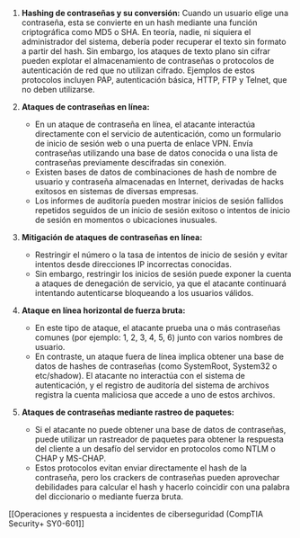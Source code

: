 
1. **Hashing de contraseñas y su conversión:** Cuando un usuario elige una contraseña, esta se convierte en un hash mediante una función criptográfica como MD5 o SHA. En teoría, nadie, ni siquiera el administrador del sistema, debería poder recuperar el texto sin formato a partir del hash. Sin embargo, los ataques de texto plano sin cifrar pueden explotar el almacenamiento de contraseñas o protocolos de autenticación de red que no utilizan cifrado. Ejemplos de estos protocolos incluyen PAP, autenticación básica, HTTP, FTP y Telnet, que no deben utilizarse.
    
2. **Ataques de contraseñas en línea:**
    
    - En un ataque de contraseña en línea, el atacante interactúa directamente con el servicio de autenticación, como un formulario de inicio de sesión web o una puerta de enlace VPN. Envía contraseñas utilizando una base de datos conocida o una lista de contraseñas previamente descifradas sin conexión.
    - Existen bases de datos de combinaciones de hash de nombre de usuario y contraseña almacenadas en Internet, derivadas de hacks exitosos en sistemas de diversas empresas.
    - Los informes de auditoría pueden mostrar inicios de sesión fallidos repetidos seguidos de un inicio de sesión exitoso o intentos de inicio de sesión en momentos o ubicaciones inusuales.
3. **Mitigación de ataques de contraseñas en línea:**
    
    - Restringir el número o la tasa de intentos de inicio de sesión y evitar intentos desde direcciones IP incorrectas conocidas.
    - Sin embargo, restringir los inicios de sesión puede exponer la cuenta a ataques de denegación de servicio, ya que el atacante continuará intentando autenticarse bloqueando a los usuarios válidos.
4. **Ataque en línea horizontal de fuerza bruta:**
    
    - En este tipo de ataque, el atacante prueba una o más contraseñas comunes (por ejemplo: 1, 2, 3, 4, 5, 6) junto con varios nombres de usuario.
    - En contraste, un ataque fuera de línea implica obtener una base de datos de hashes de contraseñas (como SystemRoot, System32 o etc/shadow). El atacante no interactúa con el sistema de autenticación, y el registro de auditoría del sistema de archivos registra la cuenta maliciosa que accede a uno de estos archivos.
5. **Ataques de contraseñas mediante rastreo de paquetes:**
    
    - Si el atacante no puede obtener una base de datos de contraseñas, puede utilizar un rastreador de paquetes para obtener la respuesta del cliente a un desafío del servidor en protocolos como NTLM o CHAP y MS-CHAP.
    - Estos protocolos evitan enviar directamente el hash de la contraseña, pero los crackers de contraseñas pueden aprovechar debilidades para calcular el hash y hacerlo coincidir con una palabra del diccionario o mediante fuerza bruta.

[[Operaciones y respuesta a incidentes de ciberseguridad (CompTIA Security+ SY0-601]]
